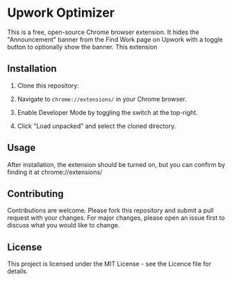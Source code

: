 # Upwork Optimizer

This is a free, open-source Chrome browser extension. It hides the "Announcement" banner from the Find Work page on Upwork with a toggle button to optionally show the banner. This extension

## Installation

1. Clone this repository:

2. Navigate to `chrome://extensions/` in your Chrome browser.

3. Enable Developer Mode by toggling the switch at the top-right.

4. Click "Load unpacked" and select the cloned directory.

## Usage

After installation, the extension should be turned on, but you can confirm by finding it at chrome://extensions/

## Contributing

Contributions are welcome. Please fork this repository and submit a pull request with your changes. For major changes, please open an issue first to discuss what you would like to change.

## License

This project is licensed under the MIT License - see the Licence file for details.
